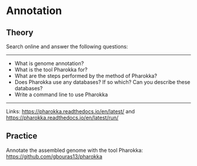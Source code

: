 # Annotation

## Theory

Search online and answer the following questions:

----

- What is genome annotation?
- What is the tool Pharokka for?
- What are the steps performed by the method of Pharokka?
- Does Pharokka use any databases? If so which? Can you describe these databases?  
- Write a command line to use Pharokka

----

Links: https://pharokka.readthedocs.io/en/latest/ and https://pharokka.readthedocs.io/en/latest/run/

## Practice

Annotate the assembled genome with the tool Pharokka: https://github.com/gbouras13/pharokka
